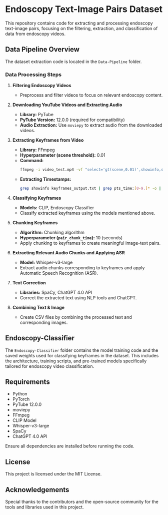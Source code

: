 # Endoscopy Text-Image Pairs Dataset

This repository contains code for extracting and processing endoscopy text-image pairs, focusing on the filtering, extraction, and classification of data from endoscopy videos.

## Data Pipeline Overview

The dataset extraction code is located in the `Data-Pipeline` folder.

### Data Processing Steps

1. **Filtering Endoscopy Videos**
    - Preprocess and filter videos to focus on relevant endoscopy content.

2. **Downloading YouTube Videos and Extracting Audio**
    - **Library:** PyTube
    - **PyTube Version:** 12.0.0 (required for compatibility)
    - **Audio Extraction:** Use `moviepy` to extract audio from the downloaded videos.

3. **Extracting Keyframes from Video**
    - **Library:** FFmpeg
    - **Hyperparameter (scene threshold):** 0.01
    - **Command:**
      ```bash
      ffmpeg -i video_test.mp4 -vf "select='gt(scene,0.01)',showinfo,setpts=N/FRAME_RATE/TB" -q:v 2 -vsync vfr -f image2 /home/easgrad/baluhars/PIPELINE/VIDEOS/test_frames/frames_%03d.jpg 2> keyframes_output.txt
      ```
    - **Extracting Timestamps:**
      ```bash
      grep showinfo keyframes_output.txt | grep pts_time:[0-9.]* -o | grep [0-9.]* -o > keyframes_timestamps.txt
      ```

4. **Classifying Keyframes**
    - **Models:** CLIP, Endoscopy Classifier
    - Classify extracted keyframes using the models mentioned above.

5. **Chunking Keyframes**
    - **Algorithm:** Chunking algorithm
    - **Hyperparameter (`pair_chunk_time`):** 10 (seconds)
    - Apply chunking to keyframes to create meaningful image-text pairs.

6. **Extracting Relevant Audio Chunks and Applying ASR**
    - **Model:** Whisper-v3-large
    - Extract audio chunks corresponding to keyframes and apply Automatic Speech Recognition (ASR).

7. **Text Correction**
    - **Libraries:** SpaCy, ChatGPT 4.0 API
    - Correct the extracted text using NLP tools and ChatGPT.

8. **Combining Text & Image**
    - Create CSV files by combining the processed text and corresponding images.

## Endoscopy-Classifier

The `Endoscopy-Classifier` folder contains the model training code and the saved weights used for classifying keyframes in the dataset. This includes the architecture, training scripts, and pre-trained models specifically tailored for endoscopy video classification.


## Requirements

- Python
- PyTorch
- PyTube 12.0.0
- moviepy
- FFmpeg
- CLIP Model
- Whisper-v3-large
- SpaCy
- ChatGPT 4.0 API
  

Ensure all dependencies are installed before running the code.

## License

This project is licensed under the MIT License.

## Acknowledgements

Special thanks to the contributors and the open-source community for the tools and libraries used in this project.

